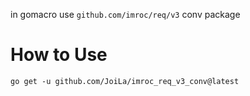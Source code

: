 in gomacro use `github.com/imroc/req/v3` conv package
# How to Use 
```shell
go get -u github.com/JoiLa/imroc_req_v3_conv@latest
```